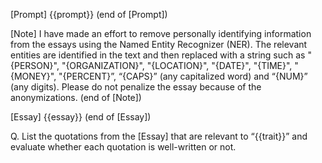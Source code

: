[Prompt]
{{prompt}}
(end of [Prompt])

[Note]
I have made an effort to remove personally identifying information from the essays using the Named Entity Recognizer (NER). The relevant entities are identified in the text and then replaced with a string such as "{PERSON}", "{ORGANIZATION}", "{LOCATION}", "{DATE}", "{TIME}", "{MONEY}", "{PERCENT}”, “{CAPS}” (any capitalized word) and “{NUM}” (any digits). Please do not penalize the essay because of the anonymizations.
(end of [Note])

[Essay]
{{essay}}
(end of [Essay])

Q. List the quotations from the [Essay] that are relevant to “{{trait}}” and evaluate whether each quotation is well-written or not.